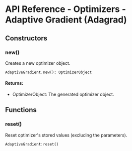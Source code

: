 # API Reference - Optimizers - Adaptive Gradient (Adagrad)

## Constructors

### new()

Creates a new optimizer object.

```
AdaptiveGradient.new(): OptimizerObject
```
#### Returns:

* OptimizerObject: The generated optimizer object.

## Functions

### reset()

Reset optimizer's stored values (excluding the parameters).

```
AdaptiveGradient:reset()
```
